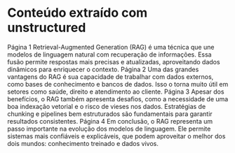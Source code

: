 # Conteúdo extraído com unstructured

Página 1
Retrieval-Augmented Generation (RAG) é uma técnica que une modelos de linguagem natural
com recuperação de informações.
Essa fusão permite respostas mais precisas e atualizadas, aproveitando dados dinâmicos para
enriquecer o contexto.
Página 2
Uma das grandes vantagens do RAG é sua capacidade de trabalhar com dados externos, como
bases de conhecimento e bancos de dados.
Isso o torna muito útil em setores como saúde, direito e atendimento ao cliente.
Página 3
Apesar dos benefícios, o RAG também apresenta desafios, como a necessidade de uma boa
indexação vetorial e o risco de vieses nos dados.
Estratégias de chunking e pipelines bem estruturados são fundamentais para garantir resultados
consistentes.
Página 4
Em conclusão, o RAG representa um passo importante na evolução dos modelos de linguagem.
Ele permite sistemas mais confiáveis e explicáveis, que podem aproveitar o melhor dos dois
mundos: conhecimento treinado e dados vivos.